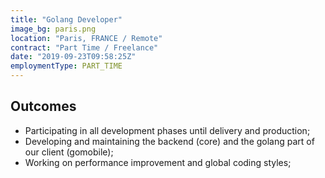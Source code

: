 ```yaml
---
title: "Golang Developer"
image_bg: paris.png
location: "Paris, FRANCE / Remote"
contract: "Part Time / Freelance"
date: "2019-09-23T09:58:25Z"
employmentType: PART_TIME
---
```


## Outcomes

* Participating in all development phases until delivery and production;
* Developing and maintaining the backend (core) and the golang part of our client (gomobile);
* Working on performance improvement and global coding styles;
